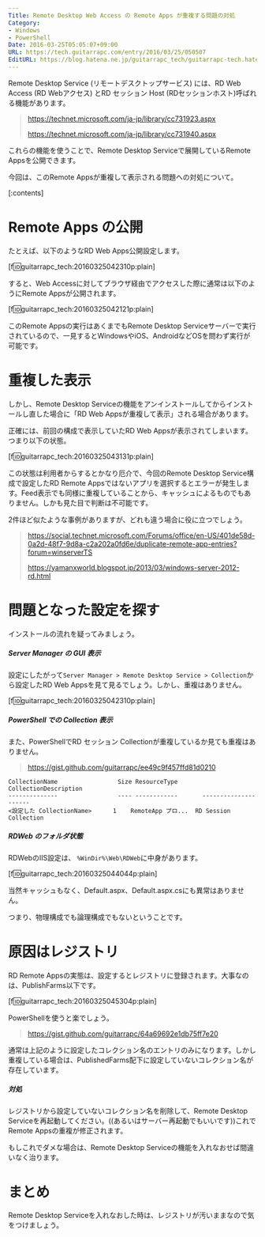 ```yaml
---
Title: Remote Desktop Web Access の Remote Apps が重複する問題の対処
Category:
- Windows
- PowerShell
Date: 2016-03-25T05:05:07+09:00
URL: https://tech.guitarrapc.com/entry/2016/03/25/050507
EditURL: https://blog.hatena.ne.jp/guitarrapc_tech/guitarrapc-tech.hatenablog.com/atom/entry/10328537792368428860
---
```


Remote Desktop Service (リモートデスクトップサービス) には、RD Web Access (RD Webアクセス) とRD セッション Host (RDセッションホスト)呼ばれる機能があります。

> https://technet.microsoft.com/ja-jp/library/cc731923.aspx
>
> https://technet.microsoft.com/ja-jp/library/cc731940.aspx


これらの機能を使うことで、Remote Desktop Serviceで展開しているRemote Appsを公開できます。

今回は、このRemote Appsが重複して表示される問題への対処について。


[:contents]

# Remote Apps の公開

たとえば、以下のようなRD Web Apps公開設定します。

[f:id:guitarrapc_tech:20160325042310p:plain]

すると、Web Accessに対してブラウザ経由でアクセスした際に通常は以下のようにRemote Appsが公開されます。

[f:id:guitarrapc_tech:20160325042121p:plain]

このRemote Appsの実行はあくまでもRemote Desktop Serviceサーバーで実行されているので、一見するとWindowsやiOS、AndroidなどOSを問わず実行が可能です。

# 重複した表示

しかし、Remote Desktop Serviceの機能をアンインストールしてからインストールし直した場合に「RD Web Appsが重複して表示」される場合があります。

正確には、前回の構成で表示していたRD Web Appsが表示されてしまいます。つまり以下の状態。

[f:id:guitarrapc_tech:20160325043131p:plain]

この状態は利用者からするとかなり厄介で、今回のRemote Desktop Service構成で設定したRD Remote Appsではないアプリを選択するとエラーが発生します。Feed表示でも同様に重複していることから、キャッシュによるものでもありません。しかも見た目で判断は不可能です。

2件ほど似たような事例がありますが、どれも違う場合に役に立つでしょう。

> https://social.technet.microsoft.com/Forums/office/en-US/401de58d-0a2d-48f7-9d8a-c2a202a0fd6e/duplicate-remote-app-entries?forum=winserverTS
>
> https://yamanxworld.blogspot.jp/2013/03/windows-server-2012-rd.html


# 問題となった設定を探す

インストールの流れを疑ってみましょう。

##### Server Manager の GUI 表示

設定にしたがって`Server Manager > Remote Desktop Service > Collection`から設定したRD Web Appsを見て見るでしょう。しかし、重複はありません。

[f:id:guitarrapc_tech:20160325042310p:plain]

##### PowerShell での Collection 表示

また、PowerShellでRD セッション Collectionが重複しているか見ても重複はありません。

> https://gist.github.com/guitarrapc/ee49c9f457ffd81d0210

```
CollectionName                 Size ResourceType       CollectionDescription
--------------                 ---- ------------       ---------------------
<設定した CollectionName>      1    RemoteApp プロ...  RD Session Collection
```

##### RDWeb のフォルダ状態


RDWebのIIS設定は、 `%WinDir%\Web\RDWeb`に中身があります。

[f:id:guitarrapc_tech:20160325044044p:plain]

当然キャッシュもなく、Default.aspx、Default.aspx.csにも異常はありません。

つまり、物理構成でも論理構成でもないということです。

# 原因はレジストリ

RD Remote Appsの実態は、設定するとレジストリに登録されます。大事なのは、PublishFarms以下です。

[f:id:guitarrapc_tech:20160325045304p:plain]

PowerShellを使うと楽でしょう。

> https://gist.github.com/guitarrapc/64a69692e1db75ff7e20

通常は上記のように設定したコレクション名のエントリのみになります。しかし重複している場合は、PublishedFarms配下に設定していないコレクション名が存在しています。

##### 対処

レジストリから設定していないコレクション名を削除して、Remote Desktop Serviceを再起動してください。((あるいはサーバー再起動でもいいです))これでRemote Appsの重複が修正されます。

もしこれでダメな場合は、Remote Desktop Serviceの機能を入れなおせば間違いなく治ります。

# まとめ

Remote Desktop Serviceを入れなおした時は、レジストリが汚いままなので気をつけましょう。
